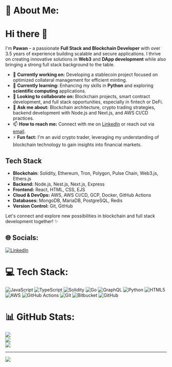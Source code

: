 # 💫 About Me:
<h1>Hi there 👋</h1>

<p>I'm <strong>Pawan</strong> – a passionate <strong>Full Stack and Blockchain Developer</strong> with over 3.5 years of experience building scalable and secure applications. I thrive on creating innovative solutions in <strong>Web3</strong> and <strong>DApp development</strong> while also bringing a strong full stack background to the table.</p>

<ul>
  <li>🔭 <strong>Currently working on:</strong> Developing a stablecoin project focused on optimized collateral management for efficient minting.</li>
  <li>🌱 <strong>Currently learning:</strong> Enhancing my skills in <strong>Python</strong> and exploring <strong>scientific computing</strong> applications.</li>
  <li>👯 <strong>Looking to collaborate on:</strong> Blockchain projects, smart contract development, and full stack opportunities, especially in fintech or DeFi.</li>
  <li>💬 <strong>Ask me about:</strong> Blockchain architecture, crypto trading strategies, backend development with Node.js and Next.js, and AWS CI/CD practices.</li>
  <li>📫 <strong>How to reach me:</strong> Connect with me on <a href="https://www.linkedin.com/in/pawan-tripathi8878">LinkedIn</a> or reach out via <a href="mailto:pawan.tripathi8878@gmail.com">email</a>.</li>
  <li>⚡ <strong>Fun fact:</strong> I'm an avid crypto trader, leveraging my understanding of blockchain technology to gain insights into financial markets.</li>
</ul>

<h2>Tech Stack</h2>
<ul>
  <li><strong>Blockchain:</strong> Solidity, Ethereum, Tron, Polygon, Pulse Chain, Web3.js, Ethers.js</li>
  <li><strong>Backend:</strong> Node.js, Nest.js, Next.js, Express</li>
  <li><strong>Frontend:</strong> React, HTML, CSS, EJS</li>
  <li><strong>Cloud & DevOps:</strong> AWS, AWS CI/CD, GCP, Docker, GitHub Actions</li>
  <li><strong>Databases:</strong> MongoDB, MariaDB, PostgreSQL, Redis</li>
  <li><strong>Version Control:</strong> Git, GitHub</li>
</ul>

<p>Let's connect and explore new possibilities in blockchain and full stack development together! ✨</p>


## 🌐 Socials:
[![LinkedIn](https://img.shields.io/badge/LinkedIn-%230077B5.svg?logo=linkedin&logoColor=white)](https://www.linkedin.com/in/pawan-tripathi8878) 

# 💻 Tech Stack:
![JavaScript](https://img.shields.io/badge/javascript-%23323330.svg?style=for-the-badge&logo=javascript&logoColor=%23F7DF1E) ![TypeScript](https://img.shields.io/badge/typescript-%23007ACC.svg?style=for-the-badge&logo=typescript&logoColor=white) ![Solidity](https://img.shields.io/badge/Solidity-%23363636.svg?style=for-the-badge&logo=solidity&logoColor=white) ![Go](https://img.shields.io/badge/go-%2300ADD8.svg?style=for-the-badge&logo=go&logoColor=white) ![GraphQL](https://img.shields.io/badge/-GraphQL-E10098?style=for-the-badge&logo=graphql&logoColor=white) ![Python](https://img.shields.io/badge/python-3670A0?style=for-the-badge&logo=python&logoColor=ffdd54) ![HTML5](https://img.shields.io/badge/html5-%23E34F26.svg?style=for-the-badge&logo=html5&logoColor=white) ![AWS](https://img.shields.io/badge/AWS-%23FF9900.svg?style=for-the-badge&logo=amazon-aws&logoColor=white) ![GitHub Actions](https://img.shields.io/badge/github%20actions-%232671E5.svg?style=for-the-badge&logo=githubactions&logoColor=white) ![Git](https://img.shields.io/badge/git-%23F05033.svg?style=for-the-badge&logo=git&logoColor=white) ![Bitbucket](https://img.shields.io/badge/bitbucket-%230047B3.svg?style=for-the-badge&logo=bitbucket&logoColor=white) ![GitHub](https://img.shields.io/badge/github-%23121011.svg?style=for-the-badge&logo=github&logoColor=white)
# 📊 GitHub Stats:
![](https://github-readme-stats.vercel.app/api?username=smartblockdev&theme=dark&hide_border=false&include_all_commits=true&count_private=true)<br/>
![](https://github-readme-streak-stats.herokuapp.com/?user=smartblockdev&theme=dark&hide_border=false)<br/>
![](https://github-readme-stats.vercel.app/api/top-langs/?username=smartblockdev&theme=dark&hide_border=false&include_all_commits=true&count_private=true&layout=compact)

---
[![](https://visitcount.itsvg.in/api?id=smartblockdev&icon=0&color=0)](https://visitcount.itsvg.in)

<!-- Proudly created with GPRM ( https://gprm.itsvg.in ) -->
